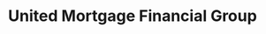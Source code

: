 ---
title: "United Mortgage Financial Group"
url: /mesa/united-mortgage-financial-group/
shop: Leiher
---